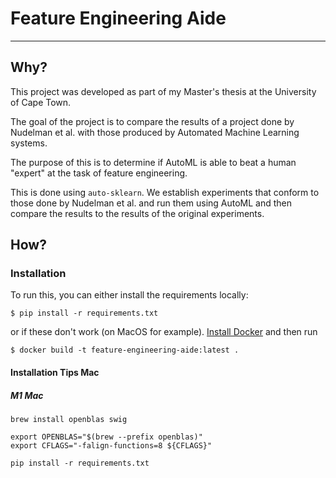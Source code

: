 # Feature Engineering Aide

---

## Why?
This project was developed as part of my Master's thesis 
at the University of Cape Town.

The goal of the project is to compare the results of a project done 
by Nudelman et al. with those produced by Automated Machine Learning systems.

The purpose of this is to determine if AutoML is able to beat a human
"expert" at the task of feature engineering.

This is done using `auto-sklearn`. We establish experiments that conform
to those done by Nudelman et al. and run them using AutoML and then compare
the results to the results of the original experiments.

## How?

### Installation

To run this, you can either install the requirements locally:

```shell
$ pip install -r requirements.txt
```

or if these don't work (on MacOS for example). [Install Docker](https://docs.docker.com/get-docker/) and then run

```shell
$ docker build -t feature-engineering-aide:latest .
```

#### Installation Tips Mac

##### M1 Mac

```shell
brew install openblas swig

export OPENBLAS="$(brew --prefix openblas)"
export CFLAGS="-falign-functions=8 ${CFLAGS}"

pip install -r requirements.txt
```
